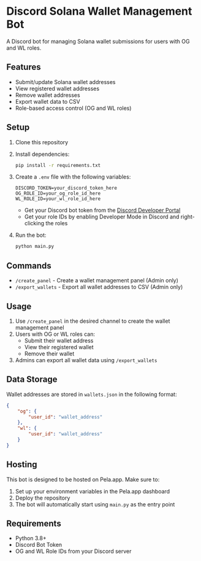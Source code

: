 # Discord Solana Wallet Management Bot

A Discord bot for managing Solana wallet submissions for users with OG and WL roles.

## Features

- Submit/update Solana wallet addresses
- View registered wallet addresses
- Remove wallet addresses
- Export wallet data to CSV
- Role-based access control (OG and WL roles)

## Setup

1. Clone this repository
2. Install dependencies:
   ```bash
   pip install -r requirements.txt
   ```
3. Create a `.env` file with the following variables:
   ```
   DISCORD_TOKEN=your_discord_token_here
   OG_ROLE_ID=your_og_role_id_here
   WL_ROLE_ID=your_wl_role_id_here
   ```
   - Get your Discord bot token from the [Discord Developer Portal](https://discord.com/developers/applications)
   - Get your role IDs by enabling Developer Mode in Discord and right-clicking the roles

4. Run the bot:
   ```bash
   python main.py
   ```

## Commands

- `/create_panel` - Create a wallet management panel (Admin only)
- `/export_wallets` - Export all wallet addresses to CSV (Admin only)

## Usage

1. Use `/create_panel` in the desired channel to create the wallet management panel
2. Users with OG or WL roles can:
   - Submit their wallet address
   - View their registered wallet
   - Remove their wallet
3. Admins can export all wallet data using `/export_wallets`

## Data Storage

Wallet addresses are stored in `wallets.json` in the following format:
```json
{
    "og": {
        "user_id": "wallet_address"
    },
    "wl": {
        "user_id": "wallet_address"
    }
}
```

## Hosting

This bot is designed to be hosted on Pela.app. Make sure to:
1. Set up your environment variables in the Pela.app dashboard
2. Deploy the repository
3. The bot will automatically start using `main.py` as the entry point

## Requirements
- Python 3.8+
- Discord Bot Token
- OG and WL Role IDs from your Discord server
